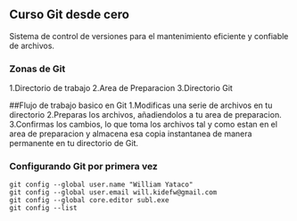 ## Curso Git desde cero
Sistema de control de versiones para el mantenimiento eficiente y confiable de archivos.
### Zonas de Git
1.Directorio de trabajo
2.Area de Preparacion
3.Directorio Git

##Flujo de trabajo basico en Git
1.Modificas una serie de archivos en tu directorio
2.Preparas los archivos, añadiendolos a tu area de preparacion.
3.Confirmas los cambios, lo que toma los archivos tal y como estan en el area de preparacion y almacena esa copia instantanea de manera permanente en tu directorio de Git.

### Configurando Git por primera vez
```
git config --global user.name "William Yataco"
git config --global user.email will.kidefw@gmail.com
git config --global core.editor subl.exe
git config --list
```